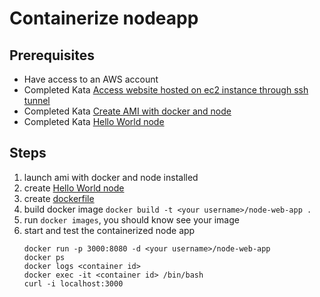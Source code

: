 # Containerize nodeapp

## Prerequisites
* Have access to an AWS account
* Completed Kata [Access website hosted on ec2 instance through ssh tunnel](access-ec2-website-through-ssh-tunnel.md)
* Completed Kata [Create AMI with docker and node](create-ami-with-docker-node.md)
* Completed Kata [Hello World node](../languages/hello-world-node.mdhello-world-node.md)
## Steps
1. launch ami with docker and node installed
2. create [Hello World node](../languages/hello-world-node.md)
3. create [dockerfile](https://nodejs.org/de/docs/guides/nodejs-docker-webapp/)
4. build docker image `docker build -t <your username>/node-web-app .`
5. run `docker images`, you should know see your image
6. start and test the containerized node app 
   ```
   docker run -p 3000:8080 -d <your username>/node-web-app
   docker ps
   docker logs <container id>
   docker exec -it <container id> /bin/bash
   curl -i localhost:3000
   ```